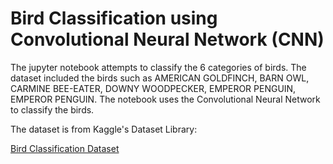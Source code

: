 # Bird Classification using Convolutional Neural Network (CNN)

The jupyter notebook attempts to classify the 6 categories of birds. The dataset included the birds such as AMERICAN GOLDFINCH, BARN OWL, CARMINE BEE-EATER, DOWNY WOODPECKER, EMPEROR PENGUIN, EMPEROR PENGUIN. The notebook uses the Convolutional Neural Network to classify the birds.

The dataset is from Kaggle's Dataset Library:

[Bird Classification Dataset](https://www.kaggle.com/datasets/rahmasleam/bird-speciees-dataset)

